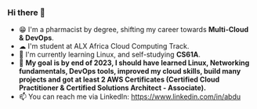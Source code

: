 ### Hi there 👋

<!--
**AbdurrahmanAshraf/AbdurrahmanAshraf** is a ✨ _special_ ✨ repository because its `README.md` (this file) appears on your GitHub profile.

Here are some ideas to get you started:

- 🔭 I’m currently working on ...
- 🌱 I’m currently learning ...
- 👯 I’m looking to collaborate on ...
- 🤔 I’m looking for help with ...
- 💬 Ask me about ...
- 📫 How to reach me: ...
- 😄 Pronouns: ...
- ⚡ Fun fact: ...
-->

- 😁 I'm a pharmacist by degree, shifting my career towards **Multi-Cloud & DevOps**.
- ☁ I'm student at ALX Africa Cloud Computing Track.
- 🌱 I'm currently learning Linux, and self-studying **CS61A**.
- 🏹 **My goal is by end of 2023, I should have learned Linux, Networking fundamentals, DevOps tools, improved my cloud skills, build many projects and got at least 2 AWS Certificates (Certified Cloud Practitioner & Certified Solutions Architect - Associate).**
-  📫 You can reach me via LinkedIn: https://www.linkedin.com/in/abdu
